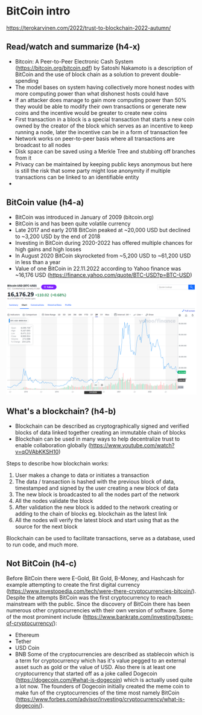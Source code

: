# BitCoin intro
https://terokarvinen.com/2022/trust-to-blockchain-2022-autumn/

## Read/watch and summarize (h4-x)
+ Bitcoin: A Peer-to-Peer Electronic Cash System (https://bitcoin.org/bitcoin.pdf) by Satoshi Nakamoto is a description of BitCoin and the use of block chain as a solution to prevent double-spending
+ The model bases on system having collectively more honest nodes with more computing power than what dishonest hosts could have
+ If an attacker does manage to gain more computing power than 50% they would be able to modify their own transactions or generate new coins and the incentive would be greater to create new coins
+ First transaction in a block is a special transaction that starts a new coin owned by the creator of the block which serves as an incentive to keep running a node, later the incentive can be in a form of transaction fee
+ Network works on peer-to-peer basis where all transactions are broadcast to all nodes
+ Disk space can be saved using a Merkle Tree and stubbing off branches from it
+ Privacy can be maintained by keeping public keys anonymous but here is still the risk that some party might lose anonymity if multiple transactions can be linked to an identifiable entity
+

## BitCoin value (h4-a)
+ BitCoin was introduced in January of 2009 (bitcoin.org)
+ BitCoin is and has been quite volatile currency
+ Late 2017 and early 2018 BitCoin peaked at ~20,000 USD but declined to ~3,200 USD by the end of 2018
+ Investing in BitCoin during 2020-2022 has offered multiple chances for high gains and high losses
+ In August 2020 BitCoin skyrocketed from ~5,200 USD to ~61,200 USD in less than a year
+ Value of one BitCoin in 22.11.2022 according to Yahoo finance was ~16,176 USD (https://finance.yahoo.com/quote/BTC-USD?p=BTC-USD)

![BitCoin](./bitcoin.png)

## What's a blockchain? (h4-b)
+ Blockchain can be described as cryptographically signed and verified blocks of data linked together creating an immutable chain of blocks
+ Blockchain can be used in many ways to help decentralize trust to enable collaboration globally (https://www.youtube.com/watch?v=qOVAbKKSH10)

Steps to describe how blockchain works:
1. User makes a change to data or initiates a transaction
2. The data / transaction is hashed with the previous block of data, timestamped and signed by the user creating a new block of data
3. The new block is broadcasted to all the nodes part of the network
4. All the nodes validate the block
5. After validation the new block is added to the network creating or adding to the chain of blocks eg. blockchain as the latest link
6. All the nodes will verify the latest block and start using that as the source for the next block

Blockchain can be used to facilitate transactions, serve as a database, used to run code, and much more.

## Not BitCoin (h4-c)
Before BitCoin there were E-Gold, Bit Gold, B-Money, and Hashcash for example attempting to create the first digital currency (https://www.investopedia.com/tech/were-there-cryptocurrencies-bitcoin/). Despite the attempts BitCoin was the first cryptocurrency to reach mainstream with the public. Since the discovery of BitCoin there has been numerous other cryptocurrencies with their own version of software. Some of the most prominent include (https://www.bankrate.com/investing/types-of-cryptocurrency/):
+ Ethereum
+ Tether
+ USD Coin
+ BNB
Some of the cryptocurrencies are described as stablecoin which is a term for cryptocurrency which has it's value pegged to an external asset such as gold or the value of USD. Also there is at least one cryptocurrency that started off as a joke called Dogecoin (https://dogecoin.com/#what-is-dogecoin) which is actually used quite a lot now. The founders of Dogecoin initially created the meme coin to make fun of the cryptocurrencies of the time most namely BitCoin (https://www.forbes.com/advisor/investing/cryptocurrency/what-is-dogecoin/).